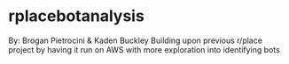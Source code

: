 # rplacebotanalysis
By: Brogan Pietrocini & Kaden Buckley
Building upon previous r/place project by having it run on AWS with more exploration into identifying bots
